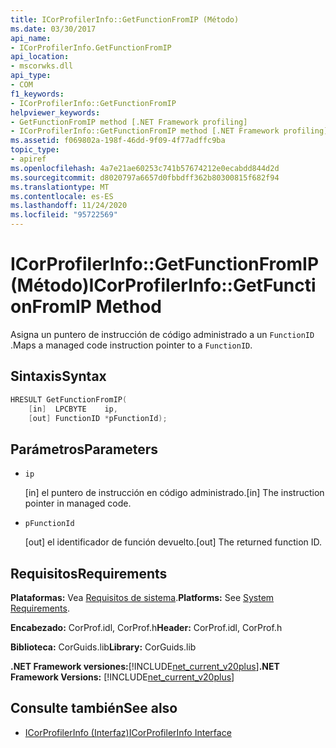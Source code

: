 ```yaml
---
title: ICorProfilerInfo::GetFunctionFromIP (Método)
ms.date: 03/30/2017
api_name:
- ICorProfilerInfo.GetFunctionFromIP
api_location:
- mscorwks.dll
api_type:
- COM
f1_keywords:
- ICorProfilerInfo::GetFunctionFromIP
helpviewer_keywords:
- GetFunctionFromIP method [.NET Framework profiling]
- ICorProfilerInfo::GetFunctionFromIP method [.NET Framework profiling]
ms.assetid: f069802a-198f-46dd-9f09-4f77adffc9ba
topic_type:
- apiref
ms.openlocfilehash: 4a7e21ae60253c741b57674212e0ecabdd844d2d
ms.sourcegitcommit: d8020797a6657d0fbbdff362b80300815f682f94
ms.translationtype: MT
ms.contentlocale: es-ES
ms.lasthandoff: 11/24/2020
ms.locfileid: "95722569"
---
```

# <a name="icorprofilerinfogetfunctionfromip-method"></a><span data-ttu-id="da2a5-102">ICorProfilerInfo::GetFunctionFromIP (Método)</span><span class="sxs-lookup"><span data-stu-id="da2a5-102">ICorProfilerInfo::GetFunctionFromIP Method</span></span>

<span data-ttu-id="da2a5-103">Asigna un puntero de instrucción de código administrado a un `FunctionID` .</span><span class="sxs-lookup"><span data-stu-id="da2a5-103">Maps a managed code instruction pointer to a `FunctionID`.</span></span>  
  
## <a name="syntax"></a><span data-ttu-id="da2a5-104">Sintaxis</span><span class="sxs-lookup"><span data-stu-id="da2a5-104">Syntax</span></span>  
  
```cpp  
HRESULT GetFunctionFromIP(  
    [in]  LPCBYTE    ip,  
    [out] FunctionID *pFunctionId);  
```  
  
## <a name="parameters"></a><span data-ttu-id="da2a5-105">Parámetros</span><span class="sxs-lookup"><span data-stu-id="da2a5-105">Parameters</span></span>

- `ip`

  <span data-ttu-id="da2a5-106">\[in] el puntero de instrucción en código administrado.</span><span class="sxs-lookup"><span data-stu-id="da2a5-106">\[in] The instruction pointer in managed code.</span></span>

- `pFunctionId`

  <span data-ttu-id="da2a5-107">\[out] el identificador de función devuelto.</span><span class="sxs-lookup"><span data-stu-id="da2a5-107">\[out] The returned function ID.</span></span>

## <a name="requirements"></a><span data-ttu-id="da2a5-108">Requisitos</span><span class="sxs-lookup"><span data-stu-id="da2a5-108">Requirements</span></span>  

 <span data-ttu-id="da2a5-109">**Plataformas:** Vea [Requisitos de sistema](../../get-started/system-requirements.md).</span><span class="sxs-lookup"><span data-stu-id="da2a5-109">**Platforms:** See [System Requirements](../../get-started/system-requirements.md).</span></span>  
  
 <span data-ttu-id="da2a5-110">**Encabezado:** CorProf.idl, CorProf.h</span><span class="sxs-lookup"><span data-stu-id="da2a5-110">**Header:** CorProf.idl, CorProf.h</span></span>  
  
 <span data-ttu-id="da2a5-111">**Biblioteca:** CorGuids.lib</span><span class="sxs-lookup"><span data-stu-id="da2a5-111">**Library:** CorGuids.lib</span></span>  
  
 <span data-ttu-id="da2a5-112">**.NET Framework versiones:**[!INCLUDE[net_current_v20plus](../../../../includes/net-current-v20plus-md.md)]</span><span class="sxs-lookup"><span data-stu-id="da2a5-112">**.NET Framework Versions:** [!INCLUDE[net_current_v20plus](../../../../includes/net-current-v20plus-md.md)]</span></span>  
  
## <a name="see-also"></a><span data-ttu-id="da2a5-113">Consulte también</span><span class="sxs-lookup"><span data-stu-id="da2a5-113">See also</span></span>

- [<span data-ttu-id="da2a5-114">ICorProfilerInfo (Interfaz)</span><span class="sxs-lookup"><span data-stu-id="da2a5-114">ICorProfilerInfo Interface</span></span>](icorprofilerinfo-interface.md)
